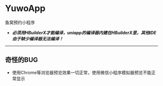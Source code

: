 # YuwoApp
鱼窝预约小程序
- ***必须用HBuilderX才能编译，uniapp的编译器内建在HBuilderX里，其他IDE由于缺少编译器无法编译！***
---
## 奇怪的BUG
- 使用Chrome等浏览器预览效果一切正常，使用微信小程序模拟器预览不能正常显示
